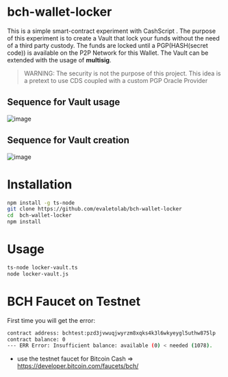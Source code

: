 # bch-wallet-locker
This is a simple smart-contract experiment with CashScript . The purpose of this experiment is to create a Vault that lock your funds without the need of a third party custody. The funds are locked until a PGP(HASH(secret code)) is available on the P2P Network for this Wallet. The Vault can be extended with the usage of **multisig**. 

>WARNING: The security is not the purpose of this project. This idea is a pretext to use CDS coupled with a custom PGP Oracle Provider


## Sequence for Vault usage
![image](https://user-images.githubusercontent.com/1422935/65515726-01750e80-dee0-11e9-9821-0060f126e853.png)


## Sequence for Vault creation
![image](https://user-images.githubusercontent.com/1422935/65516116-b27ba900-dee0-11e9-837c-a23fa68411d6.png)


# Installation
```bash
npm install -g ts-node
git clone https://github.com/evaletolab/bch-wallet-locker
cd  bch-wallet-locker
npm install
```

# Usage

```bash
ts-node locker-vault.ts
node locker-vault.js
```

# BCH Faucet on Testnet

First time you will get the error: 
```bash
contract address: bchtest:pzd3jvwuqjwyrzm8xqks4k3l6wkyeygl5uthw875lp
contract balance: 0
--- ERR Error: Insufficient balance: available (0) < needed (1078).
```

* use the testnet faucet for Bitcoin Cash =>  https://developer.bitcoin.com/faucets/bch/
